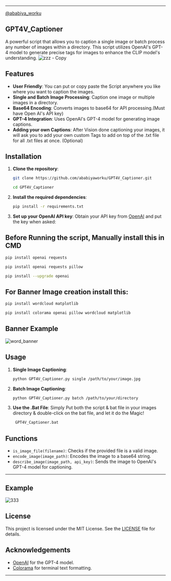 
---

[@ababiya_worku](https://linktr.ee/ababiya)

## GPT4V_Captioner

A powerful script that allows you to caption a single image or batch process any number of images within a directory. This script utilizes OpenAI's GPT-4 model to generate precise tags for images to enhance the CLIP model's understanding.
![zzz - Copy](https://github.com/user-attachments/assets/bea74431-a70d-4312-98a9-44c7f83238fa)

## Features
- **User Friendly**: You can put or copy paste the Script anywhere you like where you want to caption the images.
- **Single and Batch Image Processing**: Caption one image or multiple images in a directory.
- **Base64 Encoding**: Converts images to base64 for API processing.(Must have Open AI's API key)
- **GPT-4 Integration**: Uses OpenAI's GPT-4 model for generating image captions.
- **Adding your own Captions**: After Vision done captioning your images, it will ask you to add your own custom Tags to add on top of the .txt file for all .txt files at once. (Optional)

## Installation

1. **Clone the repository**:
    ```sh
    git clone https://github.com/ababiyaworku/GPT4V_Captioner.git
    
    cd GPT4V_Captioner
    ```

2. **Install the required dependencies**:
    ```sh
    pip install -r requirements.txt
    ```

3. **Set up your OpenAI API key**:
    Obtain your API key from [OpenAI](https://openai.com/api) and put the key when asked:

## Before Running the script, Manually install this in CMD
```sh
pip install openai requests
```

```sh
pip install openai requests pillow
```

```sh
pip install --upgrade openai
```
## For Banner Image creation install this:
```sh
pip install wordcloud matplotlib
```

```sh
pip install colorama openai pillow wordcloud matplotlib
```
## Banner Example
![word_banner](https://github.com/user-attachments/assets/2eb1e316-279d-4325-8449-9d43c1593801)


## Usage

1. **Single Image Captioning**:
    ```sh
    python GPT4V_Captioner.py single /path/to/your/image.jpg
    ```

2. **Batch Image Captioning**:
    ```sh
    python GPT4V_Captioner.py batch /path/to/your/directory
    ```
3. **Use the .Bat File**: Simply Put both the script & bat file in your images directory & double-click on the bat file, and let it do the Magic!
    ```sh
     GPT4V_Captioner.bat
    ```

## Functions

- `is_image_file(filename)`: Checks if the provided file is a valid image.
- `encode_image(image_path)`: Encodes the image to a base64 string.
- `describe_image(image_path, api_key)`: Sends the image to OpenAI's GPT-4 model for captioning.

---
## Example
![333](https://github.com/user-attachments/assets/9ce8983a-bc72-4da2-9f0e-b3ab17807a31)

## License

This project is licensed under the MIT License. See the [LICENSE](LICENSE) file for details.

## Acknowledgements

- [OpenAI](https://openai.com/) for the GPT-4 model.
- [Colorama](https://pypi.org/project/colorama/) for terminal text formatting.

---
